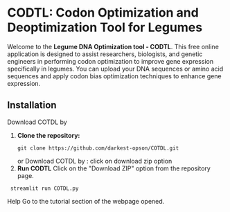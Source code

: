 # CODTL: Codon Optimization and Deoptimization Tool for Legumes

Welcome to the **Legume DNA Optimization tool - CODTL**. This free online application is designed to assist researchers, biologists, and genetic engineers in performing codon optimization to improve gene expression specifically in legumes. You can upload your DNA sequences or amino acid sequences and apply codon bias optimization techniques to enhance gene expression.

## Installation
Download COTDL by
1. **Clone the repository:**
   ```
   git clone https://github.com/darkest-opson/COTDL.git
   ```
   or Download COTDL by : click on download zip option
2. **Run CODTL**
   Click on the "Download ZIP" option from the repository page.
  ```
   streamlit run COTDL.py
  ```
Help
Go to the tutorial section of the webpage opened.
